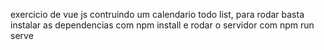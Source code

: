 exercicio de vue js contruindo um calendario todo list, para rodar basta instalar as dependencias com npm install e rodar o servidor com npm run serve
